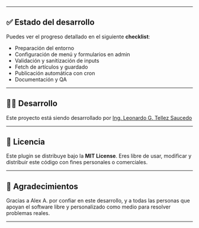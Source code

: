 
---

## ✅ Estado del desarrollo

Puedes ver el progreso detallado en el siguiente **checklist**:

- Preparación del entorno
- Configuración de menú y formularios en admin
- Validación y sanitización de inputs
- Fetch de artículos y guardado
- Publicación automática con cron
- Documentación y QA

---

## 👨‍💻 Desarrollo

Este proyecto está siendo desarrollado por [Ing. Leonardo G. Tellez Saucedo](https://github.com/mrmustard123)

---

## 📝 Licencia

Este plugin se distribuye bajo la **MIT License**. Eres libre de usar, modificar y distribuir este código con fines personales o comerciales.

---

## 🙌 Agradecimientos

Gracias a Alex A. por confiar en este desarrollo, y a todas las personas que apoyan el software libre y personalizado como medio para resolver problemas reales.

---


